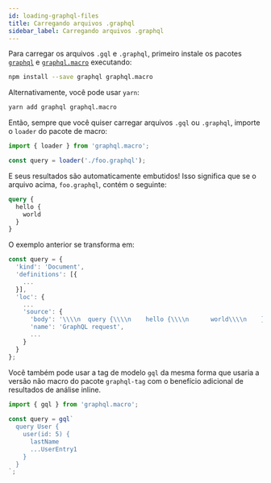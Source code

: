 ```yaml
---
id: loading-graphql-files
title: Carregando arquivos .graphql
sidebar_label: Carregando arquivos .graphql
---
```


Para carregar os arquivos `.gql` e `.graphql`, primeiro instale os pacotes [`graphql`](https://www.npmjs.com/package/graphql) e [`graphql.macro`](https://www.npmjs.com/package/graphql.macro) executando:

```sh
npm install --save graphql graphql.macro
```

Alternativamente, você pode usar `yarn`:

```sh
yarn add graphql graphql.macro
```

Então, sempre que você quiser carregar arquivos `.gql` ou `.graphql`, importe o `loader` do pacote de macro:

```js
import { loader } from 'graphql.macro';

const query = loader('./foo.graphql');
```

E seus resultados são automaticamente embutidos! Isso significa que se o arquivo acima, `foo.graphql`, contém o seguinte:

```graphql
query {
  hello {
    world
  }
}
```
O exemplo anterior se transforma em:

```javascript
const query = {
  'kind': 'Document',
  'definitions': [{
    ...
  }],
  'loc': {
    ...
    'source': {
      'body': '\\\\n  query {\\\\n    hello {\\\\n      world\\\\n    }\\\\n  }\\\\n',
      'name': 'GraphQL request',
      ...
    }
  }
};
```

Você também pode usar a tag de modelo `gql` da mesma forma que usaria a versão não macro do pacote `graphql-tag` com o benefício adicional de resultados de análise inline.

```js
import { gql } from 'graphql.macro';
 
const query = gql`
  query User {
    user(id: 5) {
      lastName
      ...UserEntry1
    }
  }
`;
```
